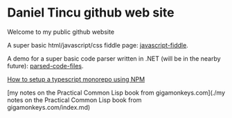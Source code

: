 # Daniel Tincu github web site
Welcome to my public github website  

A super basic html/javascript/css fiddle page: [javascript-fiddle](javascript-fiddle/dom-utils/index.html).  

A demo for a super basic code parser written in .NET (will be in the nearby future): [parsed-code-files](parsed-code-files/index.html).  

[How to setup a typescript monorepo using NPM](./npm-workspaces/setup-typescript-monorepo/notes.md)

[my notes on the Practical Common Lisp book from gigamonkeys.com](./my notes on the Practical Common Lisp book from gigamonkeys.com/index.md)